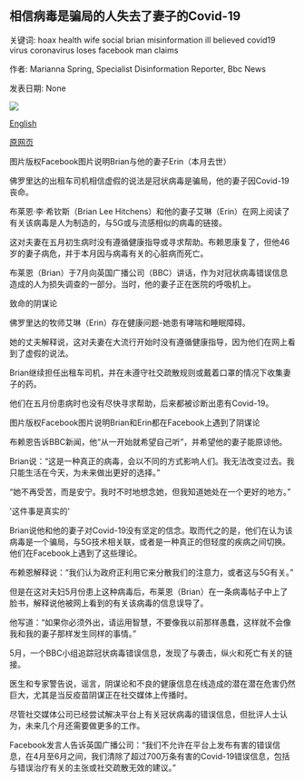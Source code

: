 ## 相信病毒是骗局的人失去了妻子的Covid-19

关键词: hoax health wife social brian misinformation ill believed covid19 virus coronavirus loses facebook man claims

作者: Marianna Spring, Specialist Disinformation Reporter, Bbc News

发表日期: None

![](https://ichef.bbci.co.uk/news/1024/branded_news/FA77/production/_114091146_briananderinnew.jpg)

[English](Man%20who%20believed%20virus%20was%20hoax%20loses%20wife%20to%20Covid-19.md)

[原网页](https://www.bbc.com/news/world-us-canada-53892856)

图片版权Facebook图片说明Brian与他的妻子Erin（本月去世）

佛罗里达的出租车司机相信虚假的说法是冠状病毒是骗局，他的妻子因Covid-19丧命。

布莱恩·李·希钦斯（Brian Lee Hitchens）和他的妻子艾琳（Erin）在网上阅读了有关该病毒是人为制造的，与5G或与流感相似的病毒的链接。

这对夫妻在五月初生病时没有遵循健康指导或寻求帮助。布赖恩康复了，但他46岁的妻子病危，并于本月因与病毒有关的心脏病而死亡。

布莱恩（Brian）于7月向英国广播公司（BBC）讲话，作为对冠状病毒错误信息造成的人为损失调查的一部分。当时，他的妻子正在医院的呼吸机上。

致命的阴谋论

佛罗里达的牧师艾琳（Erin）存在健康问题-她患有哮喘和睡眠障碍。

她的丈夫解释说，这对夫妻在大流行开始时没有遵循健康指导，因为他们在网上看到了虚假的说法。

Brian继续担任出租车司机，并在未遵守社交疏散规则或戴着口罩的情况下收集妻子的药。

他们在五月份患病时也没有尽快寻求帮助，后来都被诊断出患有Covid-19。

图片版权Facebook图片说明Brian和Erin都在Facebook上遇到了阴谋论

布赖恩告诉BBC新闻，他“从一开始就希望自己听”，并希望他的妻子能原谅他。

Brian说：“这是一种真正的病毒，会以不同的方式影响人们。我无法改变过去。我只能生活在今天，为未来做出更好的选择。”

“她不再受苦，而是安宁。我时不时地想念她，但我知道她处在一个更好的地方。”

'这件事是真实的'

Brian说他和他的妻子对Covid-19没有坚定的信念。取而代之的是，他们在认为该病毒是一个骗局，与5G技术相关联，或者是一种真正的但轻度的疾病之间切换。他们在Facebook上遇到了这些理论。

布赖恩解释说：“我们认为政府正利用它来分散我们的注意力，或者这与5G有关。”

但是在这对夫妇5月份患上这种病毒后，布莱恩（Brian）在一条病毒帖子中上了脸书，解释说他被网上看到的有关该病毒的信息误导了。

他写道：“如果你必须外出，请运用智慧，不要像我以前那样愚蠢，这样就不会像我和我的妻子那样发生同样的事情。”

5月，一个BBC小组追踪冠状病毒错误信息，发现了与袭击，纵火和死亡有关的链接。

医生和专家警告说，谣言，阴谋论和不良的健康信息在线造成的潜在潜在危害仍然巨大，尤其是当反疫苗阴谋正在社交媒体上传播时。

尽管社交媒体公司已经尝试解决平台上有关冠状病毒的错误信息，但批评人士认为，未来几个月还需要做更多的工作。

Facebook发言人告诉英国广播公司：“我们不允许在平台上发布有害的错误信息，在4月至6月之间，我们清除了超过700万条有害的Covid-19错误信息，包括与错误治疗有关的主张或社交疏散无效的建议。”